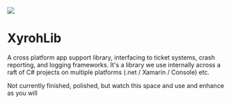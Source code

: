 [<img src="https://xyroh.visualstudio.com/_apis/public/build/definitions/5ed9479a-0df6-44ff-9e42-9cf0bc55358a/4/badge"/>](https://xyroh.visualstudio.com/Xyroh%20Build%20Projects/_build/index?definitionId=4)

# XyrohLib
A cross platform app support library, interfacing to ticket systems, crash reporting, and logging frameworks.  It's a library we use internally across a raft of C# projects on multiple platforms (.net / Xamarin / Console) etc.

Not currently finished, polished, but watch this space and use and enhance as you will

